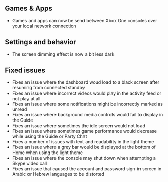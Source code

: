 ## Games & Apps
- Games and apps can now be send between Xbox One consoles over your local network connection

## Settings and behavior
- The screen dimming effect is now a bit less dark

## Fixed issues
- Fixes an issue where the dashboard woud load to a black screen after resuming from connected standby
- Fixes an issue where incorrect videos would play in the activity feed or not play at all
- Fixes an issue where some notifications might be incorrectly marked as unread
- Fixes an issue where background media controls would fail to display in the Guide
- Fixes an issue where sometimes the idle screen would not load
- Fixes an issue where sometimes game performance would decrease while using the Guide or Party Chat
- Fixes a number of issues with text and readability in the light theme
- Fixes an issue where a grey bar would be displayed at the bottom of Home when using the light theme
- Fixes an issue where the console may shut down when attempting a Skype video call
- Fixes an issue that caused the account and password sign-in screen in Arabic or Hebrew languages to be distorted